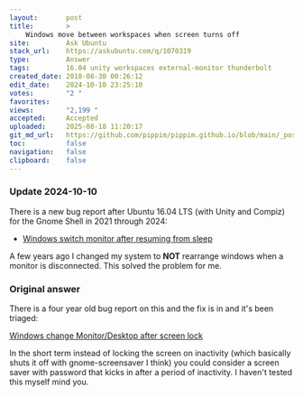 ```yaml
---
layout:       post
title:        >
    Windows move between workspaces when screen turns off
site:         Ask Ubuntu
stack_url:    https://askubuntu.com/q/1070319
type:         Answer
tags:         16.04 unity workspaces external-monitor thunderbolt
created_date: 2018-08-30 00:26:12
edit_date:    2024-10-10 23:25:10
votes:        "2 "
favorites:    
views:        "2,199 "
accepted:     Accepted
uploaded:     2025-08-18 11:20:17
git_md_url:   https://github.com/pippim/pippim.github.io/blob/main/_posts/2018/2018-08-30-Windows-move-between-workspaces-when-screen-turns-off.md
toc:          false
navigation:   false
clipboard:    false
---
```


### Update 2024-10-10

There is a new bug report after Ubuntu 16.04 LTS (with Unity and Compiz) for the Gnome Shell in 2021 through 2024:

- [Windows switch monitor after resuming from sleep ](https://bugs.launchpad.net/ubuntu/+source/mutter/+bug/1927948)

A few years ago I changed my system to **NOT** rearrange windows when a monitor is disconnected. This solved the problem for me.

### Original answer

There is a four year old bug report on this and the fix is in and it's been triaged:

[Windows change Monitor/Desktop after screen lock][1]

In the short term instead of locking the screen on inactivity (which basically shuts it off with gnome-screensaver I think) you could consider a screen saver with password that kicks in after a period of inactivity. I haven't tested this myself mind you.

  [1]: https://bugs.launchpad.net/ubuntu/+source/unity/+bug/1295267
